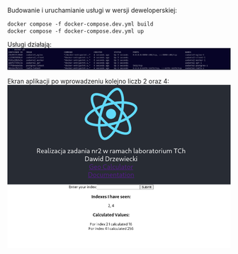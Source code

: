 Budowanie i uruchamianie usługi w wersji deweloperskiej:
```ssh
docker compose -f docker-compose.dev.yml build
docker compose -f docker-compose.dev.yml up
```

Usługi działają:
![img.png](img.png)

Ekran aplikacji po wprowadzeniu kolejno liczb 2 oraz 4:
![img_1.png](img_1.png)
